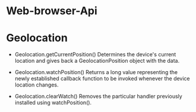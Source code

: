 # Web-browser-Api
# Geolocation
- Geolocation.getCurrentPosition()
Determines the device's current location and gives back a GeolocationPosition object with the data.

- Geolocation.watchPosition()
Returns a long value representing the newly established callback function to be invoked whenever the device location changes.

- Geolocation.clearWatch()
Removes the particular handler previously installed using watchPosition().

